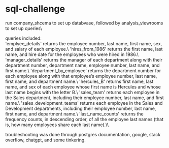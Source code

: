 # sql-challenge

run company_shcema to set up databvase, followed by analysis_viewrooms to set up queries\\

queries included:\
'emplyee_details' returns the employee number, last name, first name, sex, and salary of each employee.\\
'hires_from_1986' returns the first name, last name, and hire date for the employees who were hired in 1986.\\
'manager_details' returns the manager of each department along with their department number, department name, employee number, last name, and first name.\\
'department_by_employee' returns the department number for each employee along with that employee’s employee number, last name, first name, and department name.\\
'hercules_B' returns first name, last name, and sex of each employee whose first name is Hercules and whose last name begins with the letter B.\\
'sales_team' returns each employee in the Sales department, including their employee number, last name, and first name.\\
'sales_development_teams' returns each employee in the Sales and Development departments, including their employee number, last name, first name, and department name.\\
'last_name_counts' returns the frequency counts, in descending order, of all the employee last names (that is, how many employees share each last name).\\\

troubleshooting was done through postgres documentation, google, stack overflow, chatgpt, and some tinkering.
